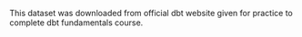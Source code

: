This dataset was downloaded from official dbt website given for practice to complete dbt fundamentals course.
